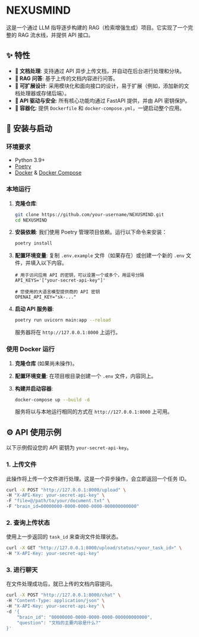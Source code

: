 # NEXUSMIND

这是一个通过 LLM 指导逐步构建的 RAG（检索增强生成）项目。它实现了一个完整的 RAG 流水线，并提供 API 接口。

## ✨ 特性

- **📝 文档处理**: 支持通过 API 异步上传文档，并自动在后台进行处理和分块。
- **🧠 RAG 问答**: 基于上传的文档内容进行问答。
- **🧩 可扩展设计**: 采用模块化和面向接口的设计，易于扩展（例如，添加新的文档处理器或存储后端）。
- **🔐 API 驱动与安全**: 所有核心功能均通过 FastAPI 提供，并由 API 密钥保护。
- **🐳 容器化**: 提供 `Dockerfile` 和 `docker-compose.yml`，一键启动整个应用。

## 🚀 安装与启动

### 环境要求

- Python 3.9+
- [Poetry](https://python-poetry.org/)
- [Docker](https://www.docker.com/) & [Docker Compose](https://docs.docker.com/compose/)

### 本地运行

1.  **克隆仓库**:
    ```bash
    git clone https://github.com/your-username/NEXUSMIND.git
    cd NEXUSMIND
    ```

2.  **安装依赖**:
    我们使用 Poetry 管理项目依赖。运行以下命令来安装：
    ```bash
    poetry install
    ```

3.  **配置环境变量**:
    复制 `.env.example` 文件（如果存在）或创建一个新的 `.env` 文件，并填入以下内容。
    ```env
    # 用于访问应用 API 的密钥，可以设置一个或多个，用逗号分隔
    API_KEYS='["your-secret-api-key"]'

    # 您使用的大语言模型提供商的 API 密钥
    OPENAI_API_KEY="sk-..." 
    ```

4.  **启动 API 服务器**:
    ```bash
    poetry run uvicorn main:app --reload
    ```
    服务器将在 `http://127.0.0.1:8000` 上运行。

### 使用 Docker 运行

1.  **克隆仓库** (如果尚未操作)。

2.  **配置环境变量**:
    在项目根目录创建一个 `.env` 文件，内容同上。

3.  **构建并启动容器**:
    ```bash
    docker-compose up --build -d
    ```
    服务将以与本地运行相同的方式在 `http://127.0.0.1:8000` 上可用。

## ⚙️ API 使用示例

以下示例假设您的 API 密钥为 `your-secret-api-key`。

### 1. 上传文件

此操作将上传一个文件进行处理。这是一个异步操作，会立即返回一个任务 ID。

```bash
curl -X POST "http://127.0.0.1:8000/upload" \
-H "X-API-Key: your-secret-api-key" \
-F "file=@/path/to/your/document.txt" \
-F "brain_id=00000000-0000-0000-0000-000000000000"
```

### 2. 查询上传状态

使用上一步返回的 `task_id` 来查询文件处理状态。

```bash
curl -X GET "http://127.0.0.1:8000/upload/status/<your_task_id>" \
-H "X-API-Key: your-secret-api-key"
```

### 3. 进行聊天

在文件处理成功后，就已上传的文档内容提问。

```bash
curl -X POST "http://127.0.0.1:8000/chat" \
-H "Content-Type: application/json" \
-H "X-API-Key: your-secret-api-key" \
-d '{
    "brain_id": "00000000-0000-0000-0000-000000000000",
    "question": "文档的主要内容是什么?"
}'
```
